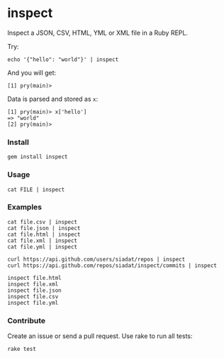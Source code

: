 # inspect

Inspect a JSON, CSV, HTML, YML or XML file in a Ruby REPL.

Try:

	echo '{"hello": "world"}' | inspect

And you will get:

    [1] pry(main)>

Data is parsed and stored as `x`:

    [1] pry(main)> x['hello']
    => "world"
    [2] pry(main)>

### Install

    gem install inspect

### Usage

    cat FILE | inspect

### Examples

    cat file.csv | inspect
    cat file.json | inspect
    cat file.html | inspect
    cat file.xml | inspect
    cat file.yml | inspect

    curl https://api.github.com/users/siadat/repos | inspect
	curl https://api.github.com/repos/siadat/inspect/commits | inspect
    
    inspect file.html
    inspect file.xml
    inspect file.json
    inspect file.csv
    inspect file.yml

### Contribute

Create an issue or send a pull request. Use rake to run all tests:

    rake test
